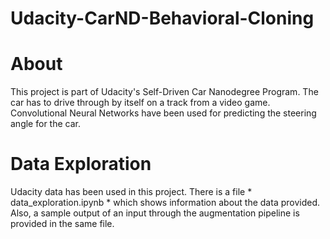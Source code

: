 # Udacity-CarND-Behavioral-Cloning

# About

This project is part of Udacity's Self-Driven Car Nanodegree Program. The car has to drive through by itself on a track from a video game. Convolutional Neural Networks have been used for predicting the steering angle for the car.

# Data Exploration

Udacity data has been used in this project. There is a file * data_exploration.ipynb * which shows information about the data provided. Also, a sample output of an input through the augmentation pipeline is provided in the same file. 
